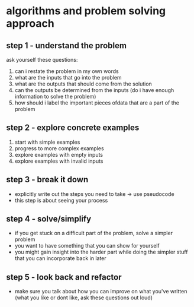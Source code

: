 # algorithms and problem solving approach

## step 1 - understand the problem
ask yourself these questions:
1. can i restate the problem in my own words
2. what are the inputs that go into the problem
3. what are the outputs that should come from the solution
4. can the outputs be determined from the inputs (do i have enough information to solve the problem)
5. how should i label the important pieces ofdata that are a part of the problem


## step 2 - explore concrete examples
1. start with simple examples
2. progress to more complex examples
3. explore examples with empty inputs
4. explore examples with invalid inputs


## step 3 - break it down
- explicitly write out the steps you need to take -> use pseudocode
- this step is about seeing your process


## step 4 - solve/simplify
- if you get stuck on a difficult part of the problem, solve a simpler problem
- you want to have something that you can show for yourself
- you might gain insight into the harder part while doing the simpler stuff that you can incorporate back in later


## step 5 - look back and refactor
- make sure you talk about how you can improve on what you've written (what you like or dont like, ask these questions out loud)

